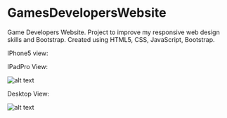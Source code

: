 # GamesDevelopersWebsite
Game Developers Website. Project to improve my responsive web design skills and Bootstrap. Created using HTML5, CSS, JavaScript, Bootstrap.

IPhone5 view:


IPadPro View:

![alt text](https://raw.githubusercontent.com/Arthurgt/GamesDevelopersWebsite/master/img/github/GitHub2.png)

Desktop View:

![alt text](https://raw.githubusercontent.com/Arthurgt/GamesDevelopersWebsite/master/img/github/GitHub3.png)
